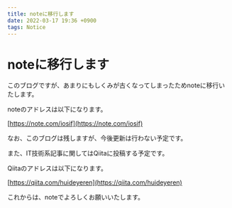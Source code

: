 ```yaml
---
title: noteに移行します
date: 2022-03-17 19:36 +0900
tags: Notice
---
```


# noteに移行します

このブログですが、あまりにもしくみが古くなってしまったためnoteに移行いたします。

noteのアドレスは以下になります。

[https://note.com/iosif](https://note.com/iosif)

なお、このブログは残しますが、今後更新は行わない予定です。

また、IT技術系記事に関してはQiitaに投稿する予定です。

Qiitaのアドレスは以下になります。

[https://qiita.com/huideyeren](https://qiita.com/huideyeren)

これからは、noteでよろしくお願いいたします。